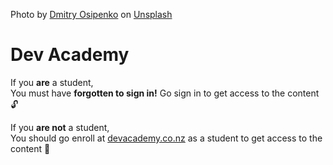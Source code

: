 Photo by <a href="https://unsplash.com/@dmosipenko?utm_content=creditCopyText&utm_medium=referral&utm_source=unsplash">Dmitry Osipenko</a> on <a href="https://unsplash.com/photos/aerial-view-of-person-swimming-in-the-sea-sHGMUBA88Mc?utm_content=creditCopyText&utm_medium=referral&utm_source=unsplash">Unsplash</a>
  
# Dev Academy

If you **are** a student,   
You must have **forgotten to sign in!** Go sign in to get access to the content 🔓

If you **are not** a student,  
You should go enroll at [devacademy.co.nz](https://devacademy.co.nz/) as a student to get access to the content 👀
